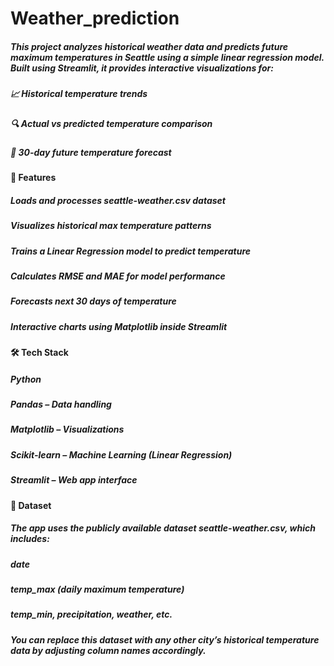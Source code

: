 # Weather_prediction


##### This project analyzes historical weather data and predicts future maximum temperatures in Seattle using a simple linear regression model. Built using Streamlit, it provides interactive visualizations for:

##### 📈 Historical temperature trends
##### 🔍 Actual vs predicted temperature comparison
##### 🔮 30-day future temperature forecast
#### 🚀 Features
##### Loads and processes seattle-weather.csv dataset
##### Visualizes historical max temperature patterns
##### Trains a Linear Regression model to predict temperature
##### Calculates RMSE and MAE for model performance
##### Forecasts next 30 days of temperature
##### Interactive charts using Matplotlib inside Streamlit
#### 🛠️ Tech Stack
##### Python
##### Pandas – Data handling
##### Matplotlib – Visualizations
##### Scikit-learn – Machine Learning (Linear Regression)
##### Streamlit – Web app interface
#### 📂 Dataset
##### The app uses the publicly available dataset seattle-weather.csv, which includes:

##### date
##### temp_max (daily maximum temperature)
##### temp_min, precipitation, weather, etc.
##### You can replace this dataset with any other city’s historical temperature data by adjusting column names accordingly.
